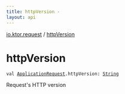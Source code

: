 ```yaml
---
title: httpVersion - 
layout: api
---
```


<div class='api-docs-breadcrumbs'><a href="index.html">io.ktor.request</a> / <a href="./http-version.html">httpVersion</a></div>

# httpVersion

<div class="signature"><code><span class="keyword">val </span><a href="-application-request/index.html"><span class="identifier">ApplicationRequest</span></a><span class="symbol">.</span><span class="identifier">httpVersion</span><span class="symbol">: </span><a href="https://kotlinlang.org/api/latest/jvm/stdlib/kotlin/-string/index.html"><span class="identifier">String</span></a></code></div>

Request's HTTP version

